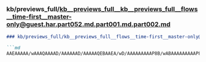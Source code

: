 ### kb/previews_full/kb__previews_full__kb__previews_full__flows__time-first__master-only@guest.har.part052.md.part001.md.part002.md

```md
### kb/previews_full/kb__previews_full__flows__time-first__master-only@guest.har.part052.md.part001.md (part 002)

```md
AAEAAAAA/wAAAQAAAAD/AAAAAAD/AAAAAQEBAAEA/wD/AAAAAAAAAP8B/wABAAAAAAAAAP8A/wAAAAAAAAD/AP8AAAA
```

```

```
